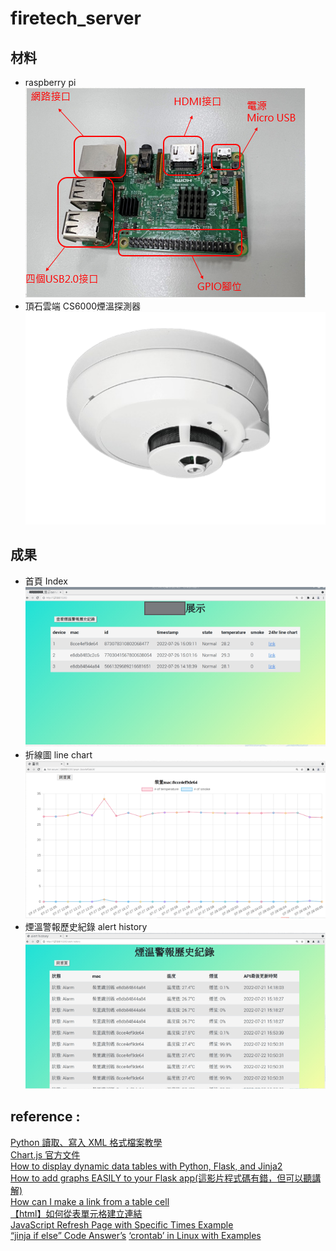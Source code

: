 # firetech_server

## 材料
- raspberry pi  
![img](static/img/pi_intro.PNG)  
- 頂石雲端 CS6000煙溫探測器  
![img](static/img/cs6000.png)

## 成果
- 首頁 Index  
![img](static/img/index.PNG)  
- 折線圖 line chart  
![img](static/img/line_chart.PNG)  
- 煙溫警報歷史紀錄 alert history  
![img](static/img/alert_history.PNG)  

## reference :  
[Python 讀取、寫入 XML 格式檔案教學](https://officeguide.cc/python-read-write-xml-format-file-tutorial-examples/)  
[Chart.js 官方文件](https://www.chartjs.org/docs/latest/)  
[How to display dynamic data tables with Python, Flask, and Jinja2](https://www.youtube.com/watch?v=mCy52I4exTU)  
[How to add graphs EASILY to your Flask app(這影片程式碼有錯，但可以聽講解)](https://youtu.be/E2hytuQvLlE)  
[How can I make a link from a <td> table cell](https://stackoverflow.com/a/3337986)  
[【html】如何從<td>表單元格建立連結](https://www.796t.com/post/MXJoMGE=.html)  
[JavaScript Refresh Page with Specific Times Example](https://way2tutorial.com/javascript/example/refresh_page.php)  
[“jinja if else” Code Answer’s](https://www.codegrepper.com/code-examples/whatever/jinja+if+else)
[‘crontab’ in Linux with Examples](https://www.geeksforgeeks.org/crontab-in-linux-with-examples/?ref=leftbar-rightbar)
